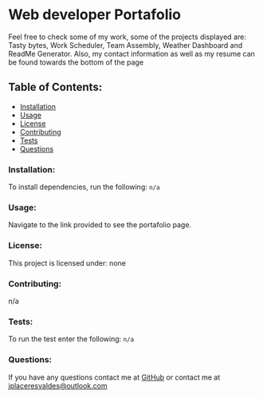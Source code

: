 # Web developer Portafolio  
Feel free to check some of my work, some of the projects displayed are: Tasty bytes, Work Scheduler, Team Assembly, Weather Dashboard and ReadMe Generator. Also, my contact information as well as my resume can be found towards the bottom of the page
## Table of Contents:
* [Installation](#installation)
* [Usage](#usage)
* [License](#license)
* [Contributing](#contributing)
* [Tests](#tests)
* [Questions](#questions)
### Installation:
To install dependencies, run the following:
```n/a```
### Usage:
Navigate to the link provided to see the portafolio page.
### License:
This project is licensed under:
none
### Contributing:
n/a
### Tests:
To run the test enter the following:
```n/a```
### Questions:
If you have any questions contact me at [GitHub](https://github.com/julioPlaceres) or contact me at jplaceresvaldes@outlook.com
    
 
